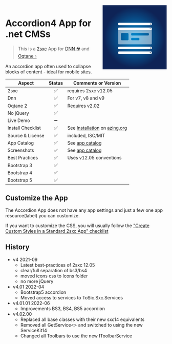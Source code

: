 <img src="app-icon.png" align="right" width="200px">

# Accordion4 App for .net CMSs

> This is a [2sxc](https://2sxc.org) App for [DNN ☢️](https://www.dnnsoftware.com/) and [Oqtane 💧](https://www.oqtane.org/)

An accordion app often used to collapse blocks of content - ideal for mobile sites.

| Aspect              | Status | Comments or Version |
| ------------------- | :----: | ------------------- |
| 2sxc                | ✅    | requires 2sxc v12.05
| Dnn                 | ✅    | For v7, v8 and v9
| Oqtane 2            | ✅    | Requires v2.02
| No jQuery           | ✅    | 
| Live Demo           | ➖    |
| Install Checklist   | ✅    | See [Installation](https://azing.org/2sxc/r/y6k46oQa) on [azing.org](https://azing.org/2sxc)
| Source & License    | ✅    | included, ISC/MIT
| App Catalog         | ✅    | See [app catalog](https://2sxc.org/en/apps/app/accordion-v4-hybrid-for-dnn-and-oqtane)
| Screenshots         | ✅    | See [app catalog](https://2sxc.org/en/apps/app/accordion-v4-hybrid-for-dnn-and-oqtane)
| Best Practices      | ✅    | Uses v12.05 conventions
| Bootstrap 3         | ✅    |
| Bootstrap 4         | ✅    |
| Bootstrap 5         | ✅    |

## Customize the App

The Accordion App does not have any app settings and just a few one app resource(label) you can customize.

If you want to customize the CSS, you will usually follow the ["Create Custom Styles in a Standard 2sxc App" checklist](https://azing.org/2sxc/r/gg_aB9FD)

## History

* v4 2021-09
    * Latest best-practices of 2sxc 12.05
    * clear/full separation of bs3/bs4
    * moved icons css to Icons folder
    * no more jQuery
* v4.01 2022-04 
    * Bootstrap5 accordion 
    * Moved access to services to ToSic.Sxc.Services
* v4.01.01 2022-06
    * Improvements BS3, BS4, BS5 accordion
* v4.02.00
    * Replaced all base classes with their new sxc14 equivalents
    * Removed all GetService<> and switched to using the new ServiceKit14
    * Changed all Toolbars to use the new IToolbarService